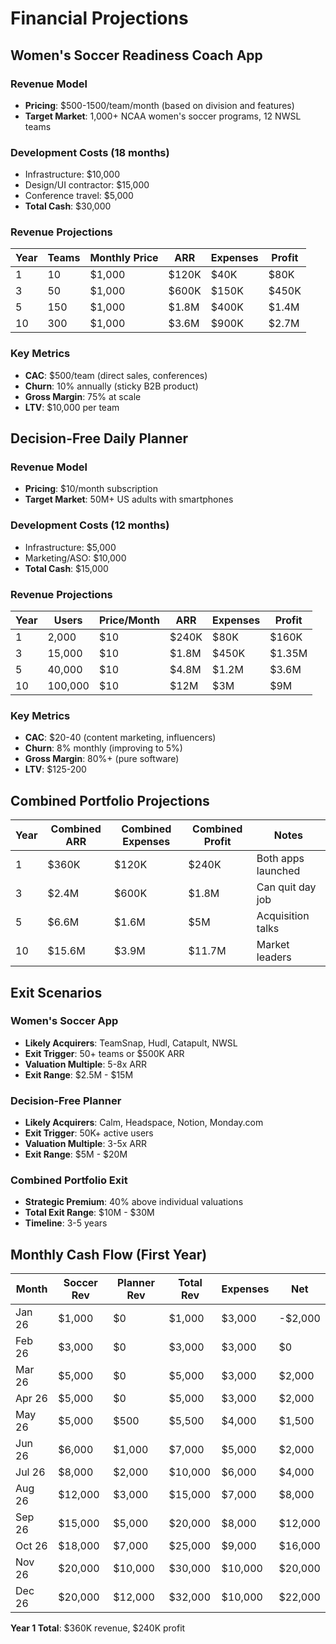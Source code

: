 # Financial Projections

## Women's Soccer Readiness Coach App

### Revenue Model
- **Pricing**: $500-1500/team/month (based on division and features)
- **Target Market**: 1,000+ NCAA women's soccer programs, 12 NWSL teams

### Development Costs (18 months)
- Infrastructure: $10,000
- Design/UI contractor: $15,000
- Conference travel: $5,000
- **Total Cash**: $30,000

### Revenue Projections
| Year | Teams | Monthly Price | ARR | Expenses | Profit |
|------|-------|---------------|-----|----------|--------|
| 1 | 10 | $1,000 | $120K | $40K | $80K |
| 3 | 50 | $1,000 | $600K | $150K | $450K |
| 5 | 150 | $1,000 | $1.8M | $400K | $1.4M |
| 10 | 300 | $1,000 | $3.6M | $900K | $2.7M |

### Key Metrics
- **CAC**: $500/team (direct sales, conferences)
- **Churn**: 10% annually (sticky B2B product)
- **Gross Margin**: 75% at scale
- **LTV**: $10,000 per team

## Decision-Free Daily Planner

### Revenue Model
- **Pricing**: $10/month subscription
- **Target Market**: 50M+ US adults with smartphones

### Development Costs (12 months)
- Infrastructure: $5,000
- Marketing/ASO: $10,000
- **Total Cash**: $15,000

### Revenue Projections
| Year | Users | Price/Month | ARR | Expenses | Profit |
|------|-------|-------------|-----|----------|--------|
| 1 | 2,000 | $10 | $240K | $80K | $160K |
| 3 | 15,000 | $10 | $1.8M | $450K | $1.35M |
| 5 | 40,000 | $10 | $4.8M | $1.2M | $3.6M |
| 10 | 100,000 | $10 | $12M | $3M | $9M |

### Key Metrics
- **CAC**: $20-40 (content marketing, influencers)
- **Churn**: 8% monthly (improving to 5%)
- **Gross Margin**: 80%+ (pure software)
- **LTV**: $125-200

## Combined Portfolio Projections

| Year | Combined ARR | Combined Expenses | Combined Profit | Notes |
|------|--------------|-------------------|-----------------|-------|
| 1 | $360K | $120K | $240K | Both apps launched |
| 3 | $2.4M | $600K | $1.8M | Can quit day job |
| 5 | $6.6M | $1.6M | $5M | Acquisition talks |
| 10 | $15.6M | $3.9M | $11.7M | Market leaders |

## Exit Scenarios

### Women's Soccer App
- **Likely Acquirers**: TeamSnap, Hudl, Catapult, NWSL
- **Exit Trigger**: 50+ teams or $500K ARR
- **Valuation Multiple**: 5-8x ARR
- **Exit Range**: $2.5M - $15M

### Decision-Free Planner
- **Likely Acquirers**: Calm, Headspace, Notion, Monday.com
- **Exit Trigger**: 50K+ active users
- **Valuation Multiple**: 3-5x ARR
- **Exit Range**: $5M - $20M

### Combined Portfolio Exit
- **Strategic Premium**: 40% above individual valuations
- **Total Exit Range**: $10M - $30M
- **Timeline**: 3-5 years

## Monthly Cash Flow (First Year)

| Month | Soccer Rev | Planner Rev | Total Rev | Expenses | Net |
|-------|------------|-------------|-----------|----------|-----|
| Jan 26 | $1,000 | $0 | $1,000 | $3,000 | -$2,000 |
| Feb 26 | $3,000 | $0 | $3,000 | $3,000 | $0 |
| Mar 26 | $5,000 | $0 | $5,000 | $3,000 | $2,000 |
| Apr 26 | $5,000 | $0 | $5,000 | $3,000 | $2,000 |
| May 26 | $5,000 | $500 | $5,500 | $4,000 | $1,500 |
| Jun 26 | $6,000 | $1,000 | $7,000 | $5,000 | $2,000 |
| Jul 26 | $8,000 | $2,000 | $10,000 | $6,000 | $4,000 |
| Aug 26 | $12,000 | $3,000 | $15,000 | $7,000 | $8,000 |
| Sep 26 | $15,000 | $5,000 | $20,000 | $8,000 | $12,000 |
| Oct 26 | $18,000 | $7,000 | $25,000 | $9,000 | $16,000 |
| Nov 26 | $20,000 | $10,000 | $30,000 | $10,000 | $20,000 |
| Dec 26 | $20,000 | $12,000 | $32,000 | $10,000 | $22,000 |

**Year 1 Total**: $360K revenue, $240K profit